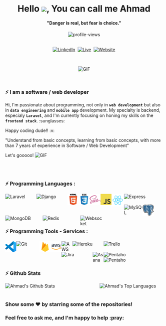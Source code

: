 
<p>
  <h1 align="center"><b>Hello <img src="https://media.giphy.com/media/hvRJCLFzcasrR4ia7z/giphy.gif" width="45px">, You can call me Ahmad</b></h1>
</p>

<p>
  <h4 align="center"><b>"Danger is real, but fear is choice."</b></h4>
</p>

<p align="center">
    <img align="center" alt="profile-views" src="https://gpvc.arturio.dev/ahmadharminto" />
    <!--<img align="center" alt="visitors" src="https://visitor-badge.glitch.me/badge?page_id=ahmadharminto.ahmadharminto" />-->
</p>

<p align="center">
<br>
<a href="https://www.linkedin.com/in/ahmadharminto"><img src="https://img.shields.io/badge/linkedin-%230077B5.svg?&style=for-the-badge&logo=linkedin&logoColor=white" alt="LinkedIn" /></a>&nbsp;
<!--
<a href="https://web.facebook.com/{username}"><img src="https://img.shields.io/badge/facebook-%231877F2.svg?&style=for-the-badge&logo=facebook&logoColor=white" alt="Facebook" /></a>&nbsp;
<a href="https://www.instagram.com/{username}"><img src="https://img.shields.io/badge/instagram-%23E4405F.svg?&style=for-the-badge&logo=instagram&logoColor=white" alt="Instagram" /></a>&nbsp;
-->
<a href="mailto:harminto_ahmad@live.com?subject=Hi%20Ahmad"><img src="https://img.shields.io/badge/live-3984BE?style=for-the-badge&logo=microsoft&logoColor=white" alt="Live"/></a>&nbsp;
<a href="https://ngoding-bae.my.id/"><img alt="Website" src="https://img.shields.io/badge/my%20site-lightgray?style=for-the-badge&logo=google-chrome&logoColor=white"></a>
</p>

<br>

<p align="center">
<img height="270px" alt="GIF" src="https://i.pinimg.com/originals/e4/26/70/e426702edf874b181aced1e2fa5c6cde.gif" />
</p>
<br>

###   :zap: I am a software / web developer

<p>Hi, I'm passionate about programming, not only in <code><strong>web development</strong></code> but also in <code><strong>data engineering</strong></code> and <code><strong>mobile app</strong></code> development. My specialty is backend,  especialy <code><strong>Laravel</strong></code>, and I'm currently focusing on honing my skills on the <code><strong>frontend stack</strong></code>. :sunglasses:</p>
<p>Happy coding dude!! :v:</p>
<p>"Understand from basic concepts, learning from basic concepts, with more than 7 years of experience in Software / Web Development"</p>
<p>Let's gooooo! <img height="50px" alt="GIF" src="https://media.giphy.com/media/3y0oCOkdKKRi0/giphy.gif" />

<br><br>

###  :zap: Programming Languages : 

<img align="left" alt="Laravel" width="100px" src="https://logos-download.com/wp-content/uploads/2016/09/Laravel_logo_wordmark_logotype.png" />
<img align="left" alt="Django" width="100px" src="https://static.djangoproject.com/img/logos/django-logo-positive.png" />
<img align="left" alt="HTML5" width="35px" src="https://raw.githubusercontent.com/github/explore/80688e429a7d4ef2fca1e82350fe8e3517d3494d/topics/html/html.png" />
<img align="left" alt="CSS3" width="35px" src="https://raw.githubusercontent.com/github/explore/80688e429a7d4ef2fca1e82350fe8e3517d3494d/topics/css/css.png" />
<img align="left" alt="Sass" width="35px" src="https://raw.githubusercontent.com/github/explore/80688e429a7d4ef2fca1e82350fe8e3517d3494d/topics/sass/sass.png" />
<img align="left" alt="JavaScript" width="35px" src="https://raw.githubusercontent.com/github/explore/80688e429a7d4ef2fca1e82350fe8e3517d3494d/topics/javascript/javascript.png" />
<!--<img align="left" alt="Vue" width="35px" src="https://raw.githubusercontent.com/github/explore/80688e429a7d4ef2fca1e82350fe8e3517d3494d/topics/vue/vue.png" />-->
<img align="left" alt="React" width="40px" src="https://raw.githubusercontent.com/github/explore/80688e429a7d4ef2fca1e82350fe8e3517d3494d/topics/react/react.png" />
<img align="left" alt="Express" width="100px" src="https://upload.wikimedia.org/wikipedia/commons/6/64/Expressjs.png" />
<br><br>
<img align="left" alt="MySQL" width="60px" src="https://download.logo.wine/logo/MySQL/MySQL-Logo.wine.png" />
<img align="left" alt="PostgreSQL" width="35px" src="https://raw.githubusercontent.com/github/explore/80688e429a7d4ef2fca1e82350fe8e3517d3494d/topics/postgresql/postgresql.png" />
<img align="left" alt="MongoDB" width="120px" src="https://webassets.mongodb.com/_com_assets/cms/MongoDB_Logo_FullColorBlack_RGB-4td3yuxzjs.png" />
<img align="left" alt="Redis" width="120px" src="https://redis.com/wp-content/themes/wpx/assets/images/logo-redis.svg?auto=webp&quality=85,75&width=120" />
<img align="left" alt="Websocket" width="75px" src="https://i.morioh.com/9f75e619b0.png" />
<br><br><br>

###  :zap: Programming Tools - Services :
<img align="left" alt="Visual Studio Code" width="35px" src="https://raw.githubusercontent.com/github/explore/80688e429a7d4ef2fca1e82350fe8e3517d3494d/topics/visual-studio-code/visual-studio-code.png" />
<img align="left" alt="Git" width="75px" src="https://upload.wikimedia.org/wikipedia/commons/thumb/e/e0/Git-logo.svg/1280px-Git-logo.svg.png" />
<img align="left" alt="Firebase" width="35px" src="https://raw.githubusercontent.com/github/explore/80688e429a7d4ef2fca1e82350fe8e3517d3494d/topics/firebase/firebase.png" />
<img align="left" alt="AWS" width="35px" src="https://raw.githubusercontent.com/github/explore/80688e429a7d4ef2fca1e82350fe8e3517d3494d/topics/aws/aws.png" />
<img align="left" alt="AWS" width="35px" src="https://upload.wikimedia.org/wikipedia/commons/thumb/f/ff/DigitalOcean_logo.svg/1024px-DigitalOcean_logo.svg.png" />
<img align="left" alt="Heroku" width="100px" src="https://logos-download.com/wp-content/uploads/2016/09/Heroku_logo.png" />
<img align="left" alt="Trello" width="100px" src="https://d2k1ftgv7pobq7.cloudfront.net/meta/u/res/images/brand-assets/Logos/0099ec3754bf473d2bbf317204ab6fea/trello-logo-blue.png" />
<br><br>
<img align="left" alt="Jira" width="100px" src="https://logos-download.com/wp-content/uploads/2016/09/Jira_Software_logo.png" />
<img align="left" alt="Asana" width="35px" src="https://upload.wikimedia.org/wikipedia/commons/thumb/3/3b/Asana_logo.svg/1280px-Asana_logo.svg.png" />
<img align="left" alt="Pentaho" width="100px" src="https://cdn.freelogovectors.net/wp-content/uploads/2018/06/pentaho-logo.png" />
<img align="left" alt="Pentaho" width="100px" src="https://www.docker.com/wp-content/uploads/2022/03/horizontal-logo-monochromatic-white.png" />

<br>
<br>

### :zap: Github Stats

  <img align="left" src="https://github-readme-stats.vercel.app/api?username=ahmadharminto&show_icons=true&title_color=fff&icon_color=79ff97&text_color=efefef&bg_color=24292e" alt="Ahmad's Github Stats" width="60%">
  
<img src="https://github-readme-stats.vercel.app/api/top-langs/?username=ahmadharminto&show_icons=true&hide_border=true&theme=radical" width="37%" alt="Ahmad's Top Languages">

<br>

<!--
| | | | |
| --- | --- | --- | --- |
|Python                   |10 repos|            ![](https://via.placeholder.com/224x22/000000/000000?text=+)![](https://via.placeholder.com/176x22/b8b8b8/b8b8b8?=text=+)|55.56%|
|HTML                     |7 repos|             ![](https://via.placeholder.com/156x22/000000/000000?text=+)![](https://via.placeholder.com/244x22/b8b8b8/b8b8b8?=text=+)|38.89%|
|JavaScript               |1 repos|             ![](https://via.placeholder.com/24x22/000000/000000?text=+)![](https://via.placeholder.com/376x22/b8b8b8/b8b8b8?=text=+)|5.56%|
| | | | |
-->

<br>

<p align="center">
<h3>Show some ❤️ by starring some of the repositories!</h3>
<h3>Feel free to ask me, and I'm happy to help :pray:</h3>
</p>
